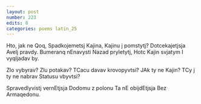 ```yaml
---
layout: post
number: 223
edits: 8
categories: poems latin_25
---
```


Hto, jak ne Qoq, 
Spadkojemetsj Kajina,
Kajinu j pomstytj?
Dotcekajetjsja Avelj pravdy.
Bumeranq nEnavysti
Nazad pryletytj,
Hotc Kajin svjatym
I vyqljadav by.

Zlo vybyrav?
Zlu potakav?
TCacu davav krovopyvtsi?
JAk ty ne Kajin?
TCy j ty ne nabrav
Statusu vbyvtsi?

Spravedlyvistj vernEtjsja
Dodomu z polonu
Ta nE obijdEtjsja 
Bez Armaqedonu.
